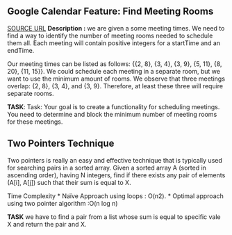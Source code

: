 ## Google Calendar Feature: Find Meeting Rooms

[SOURCE URL](https://www.educative.io/blog/crack-coding-interview-real-world-problems#netflix)
**Description :** we are given a some meeting times. We need to find a way to identify the number of meeting rooms needed to schedule them all. Each meeting will contain positive integers for a startTime and an endTime.

Our meeting times can be listed as follows: {{2, 8}, {3, 4}, {3, 9}, {5, 11}, {8, 20}, {11, 15}}. We could schedule each meeting in a separate room, but we want to use the minimum amount of rooms. We observe that three meetings overlap: {2, 8}, {3, 4}, and {3, 9}. Therefore, at least these three will require separate rooms.

**TASK**: Task: Your goal is to create a functionality for scheduling meetings. You need to determine and block the minimum number of meeting rooms for these meetings.

## Two Pointers Technique
 Two pointers is really an easy and effective technique that is typically used for searching pairs in a sorted array.
Given a sorted array A (sorted in ascending order), having N integers, find if there exists any pair of elements (A[i], A[j]) such that their sum is equal to X.

Time Complexity
    * Naïve Approach using loops :  O(n2). 
    * Optimal approach using two pointer algorithm :O(n log n)  

**TASK** we have to find a pair from a list  whose sum is equal to specific vale X and return the pair and X.

